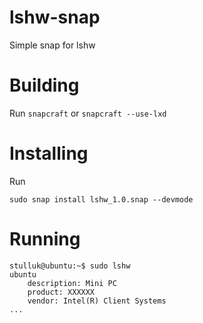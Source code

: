 # lshw-snap
Simple snap for lshw

# Building

Run ```snapcraft``` or ```snapcraft --use-lxd```

# Installing

Run

```
sudo snap install lshw_1.0.snap --devmode
```

# Running

```
stulluk@ubuntu:~$ sudo lshw 
ubuntu                      
    description: Mini PC
    product: XXXXXX
    vendor: Intel(R) Client Systems
...
```

